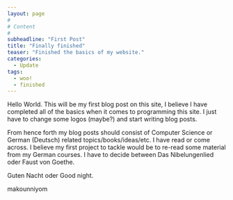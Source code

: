```yaml
---
layout: page
#
# Content
#
subheadline: "First Post"
title: "Finally finished"
teaser: "Finished the basics of my website."
categories:
  - Update
tags:
  - woo!
  - finished
---
```


Hello World. This will be my first blog post on this site, I believe I have completed all of the basics when it comes to programming this site. I just have to change some logos (maybe?) and start writing blog posts.

From hence forth my blog posts should consist of Computer Science or German (Deutsch) related topics/books/ideas/etc. I have read or come across. I believe my first project to tackle would be to re-read some material from my German courses. I have to decide between Das Nibelungenlied oder Faust von Goethe.

Guten Nacht oder Good night.

makounniyom

